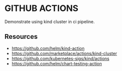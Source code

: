 # GITHUB ACTIONS

Demonstrate using kind cluster in ci pipeline.  

## Resources

* https://github.com/helm/kind-action
* https://github.com/marketplace/actions/kind-cluster
* https://github.com/kubernetes-sigs/kind/actions
* https://github.com/helm/chart-testing-action
